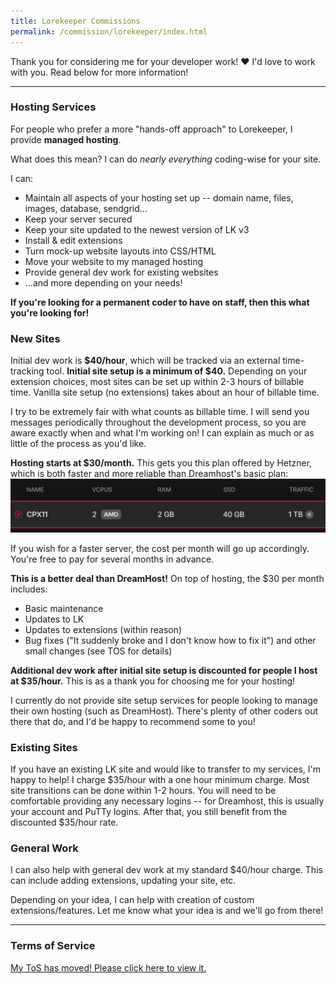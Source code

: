 ```yaml
---
title: Lorekeeper Commissions
permalink: /commission/lorekeeper/index.html
---
```


Thank you for considering me for your developer work! ❤️ I'd love to work with you. Read below for more information!

---

### Hosting Services

For people who prefer a more "hands-off approach" to Lorekeeper, I provide **managed hosting**. 

What does this mean? I can do *nearly everything* coding-wise for your site.

I can:
* Maintain all aspects of your hosting set up -- domain name, files, images, database, sendgrid...
* Keep your server secured
* Keep your site updated to the newest version of LK v3
* Install & edit extensions
* Turn mock-up website layouts into CSS/HTML
* Move your website to my managed hosting
* Provide general dev work for existing websites
* ...and more depending on your needs!

**If you're looking for a permanent coder to have on staff, then this what you're looking for!**

### New Sites

Initial dev work is **$40/hour**, which will be tracked via an external time-tracking tool. **Initial site setup is a minimum of $40.** Depending on your extension choices, most sites can be set up within 2-3 hours of billable time. Vanilla site setup (no extensions) takes about an hour of billable time.

I try to be extremely fair with what counts as billable time. I will send you messages periodically throughout the development process, so you are aware exactly when and what I'm working on! I can explain as much or as little of the process as you'd like.

**Hosting starts at $30/month.** This gets you this plan offered by Hetzner, which is both faster and more reliable than Dreamhost's basic plan:
![VCPUs 2, RAM 2GB, 40GB SSD, traffic 1 TB](/content/img/hetznerplan.png)

If you wish for a faster server, the cost per month will go up accordingly. You're free to pay for several months in advance.

**This is a better deal than DreamHost!** On top of hosting, the $30 per month includes:

* Basic maintenance
* Updates to LK
* Updates to extensions (within reason)
* Bug fixes (&quot;It suddenly broke and I don't know how to fix it&quot;) and other small changes (see TOS for details)

**Additional dev work after initial site setup is discounted for people I host at $35/hour.** This is as a thank you for choosing me for your hosting!

I currently do not provide site setup services for people looking to manage their own hosting (such as DreamHost). There's plenty of other coders out there that do, and I'd be happy to recommend some to you!

### Existing Sites
If you have an existing LK site and would like to transfer to my services, I'm happy to help! I charge $35/hour with a one hour minimum charge. Most site transitions can be done within 1-2 hours. You will need to be comfortable providing any necessary logins -- for Dreamhost, this is usually your account and PuTTy logins. After that, you still benefit from the discounted $35/hour rate.

### General Work
I can also help with general dev work at my standard $40/hour charge. This can include adding extensions, updating your site, etc.

Depending on your idea, I can help with creation of custom extensions/features. Let me know what your idea is and we'll go from there!

---

### Terms of Service

<div class="text-center">
<a href="/commission/tos">My ToS has moved! Please click here to view it.</a>
</div>
